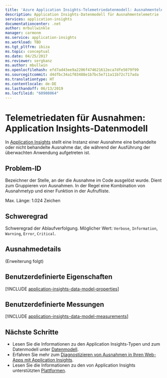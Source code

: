 ```yaml
---
title: 'Azure Application Insights-Telemetriedatenmodell: Ausnahmentelemetrie | Microsoft-Dokumentation'
description: Application Insights-Datenmodell für Ausnahmentelemetrie
services: application-insights
documentationcenter: .net
author: mrbullwinkle
manager: carmonm
ms.service: application-insights
ms.workload: TBD
ms.tgt_pltfrm: ibiza
ms.topic: conceptual
ms.date: 04/25/2017
ms.reviewer: sergkanz
ms.author: mbullwin
ms.openlocfilehash: efd7ad43ee9a2206f474621612eca7dfe5079f99
ms.sourcegitcommit: d4dfbc34a1f03488e1b7bc5e711a11b72c717ada
ms.translationtype: HT
ms.contentlocale: de-DE
ms.lasthandoff: 06/13/2019
ms.locfileid: "60908064"
---
```

# <a name="exception-telemetry-application-insights-data-model"></a>Telemetriedaten für Ausnahmen: Application Insights-Datenmodell

In [Application Insights](../../azure-monitor/app/app-insights-overview.md) stellt eine Instanz einer Ausnahme eine behandelte oder nicht behandelte Ausnahme dar, die während der Ausführung der überwachten Anwendung aufgetreten ist.

## <a name="problem-id"></a>Problem-ID

Bezeichner der Stelle, an der die Ausnahme im Code ausgelöst wurde. Dient zum Gruppieren von Ausnahmen. In der Regel eine Kombination von Ausnahmetyp und einer Funktion in der Aufrufliste.

Max. Länge: 1.024 Zeichen

## <a name="severity-level"></a>Schweregrad

Schweregrad der Ablaufverfolgung. Möglicher Wert: `Verbose`, `Information`, `Warning`, `Error`, `Critical`.

## <a name="exception-details"></a>Ausnahmedetails

(Erweiterung folgt)

## <a name="custom-properties"></a>Benutzerdefinierte Eigenschaften

[!INCLUDE [application-insights-data-model-properties](../../../includes/application-insights-data-model-properties.md)]

## <a name="custom-measurements"></a>Benutzerdefinierte Messungen

[!INCLUDE [application-insights-data-model-measurements](../../../includes/application-insights-data-model-measurements.md)]

## <a name="next-steps"></a>Nächste Schritte

- Lesen Sie die Informationen zu den Application Insights-Typen und zum Datenmodell unter [Datenmodell](data-model.md).
- Erfahren Sie mehr zum [Diagnostizieren von Ausnahmen in Ihren Web-Apps mit Application Insights](../../azure-monitor/app/asp-net-exceptions.md).
- Lesen Sie die Informationen zu den von Application Insights unterstützten [Plattformen](../../azure-monitor/app/platforms.md).
